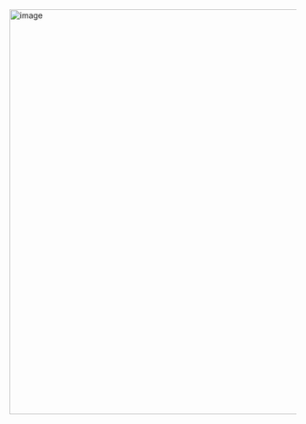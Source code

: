 <img width="712" alt="image" src="https://github.com/sw-project5/Code/assets/160165670/10504dc8-919e-4ed6-a421-124c4a79d5d7">

